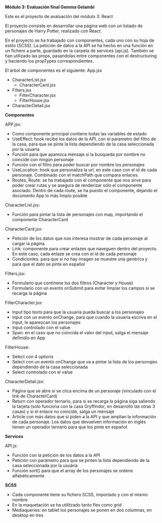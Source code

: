 **Módulo 3: Evaluación final Gemma Gelambí**

Este es el proyecto de avaluación del módulo 3: React

El proyecto consiste en desarrollar una página web con un listado de personajes de Harry Potter, realizado con React.

En el proyecto se ha trabajado con componentes, cada uno con su hoja de estilo (SCSS). La petición de datos a la API se ha hecho en una función en un fichero a parte, guardado en la carpeta de services (api.js). También se han utilizado las props, pasandolas entre componentes con el destructuring y haciendo los propTypes correspondientes. 


El árbol de componentes es el siguiente:
App.jsx
  - CharacterList.jsx
      - CharacterCard.jsx
  - Filters.jsx
      - FilterCharacter.jsx
      - FilterHouse.jsx
  - CharacterDetail.jsx


**Componentes**

APP.jsx: 
  - Como componente principal contiene todas las variables de estado
  - UseEffect: hook recibe los datos de la API, con el parametro del filtro de la casa, para que se pinte la lista dependiendo de la casa seleccionada por la usuaria
  - Función para que aparezca mensaje si la busqueda por nombre no coincide con ningún personaje
  - Función con el filtro para poder buscar por nombre los personajes
  - UseLocation: hook que personaliza la url, en este caso con el id de cada personaje. Combinado con el matchPath que compara enlaces.
  - Routes, Route: se ha trabajado con el componente que nos sirve para poder crear rutas y se asegura de renderizar sólo el componente asociado. Dentro de cada route, se ha puesto el componente, dejando el documento App lo más limpio posible

CharacterList.jsx:
  - Función para pintar la lista de personajes con map, importando el componente CharacterCard

CharacterCard.jsx:
  - Petición de los datos que nos interesa mostrar de cada personaje al cargar la página
  - Link: componente para crear enlazes que naveguen dentro del proyecto. En este caso, cada enlaze se crea con el id de cada personaje
  - Condicionles: para que si no hay imagen se muestre una genèrica y para que el dato se pinte en español

Filters.jsx:
  - Formulario que continene los dos filtros (Character y House)
  - Formulario con un evento onSubmit para evitar limpiar los campos si se recarga la página

FilterCharacter.jsx:
  - Input tipo texto para que la usuaria pueda buscar a los personajes
  - Input con un evento onChange, para que cuando la usuaria escriva en el input, le aparezcan los personajes
  - Input controlado con el value
  - Span: en el caso que no coincida el valor del input, salga el mensaje definidio en App

FilterHouse:
  - Select con 4 options
  - Select con un evento onChange que va a pintar la lista de los personajes dependiendo de la casa seleccionada
  - Select controlado con el value

CharacterDetail.jsx:
  - Página que se abre si se clica encima de un personaje (vinculado con el link de CharacterCard)
  - Return con operador ternario, para si se recarga la página siga saliendo la tarjeta (sólo funciona con la casa Gryffindor, en desarrollo las otras 3 casas) y si el enlace no coincide, salga un mensaje
  - Article con más datos que si piden a la API y que amplian la información de cada personaje. Los datos que devuelven información en inglés tienen un operador ternario para que los pinte en español


**Services**

API.js:
  - Función con la petición de los datos a la API
  - Petición con parámetro para que se pinten la lista dependiendo de la casa seleccionada por la usuária
  - Función sort() para que el array de los personajes se ordene alfabéticamente


**SCSS**

  - Cada componente tiene su fichero SCSS, importado y con el mismo nombre
  - En la maquetación se ha utilitzado tanto flex como grid
  - Mediaqueries: en tablet los personajes se ponen en dos columnas, en desktop en tres
